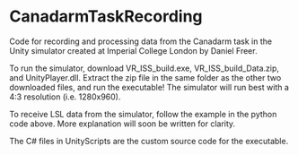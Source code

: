 # CanadarmTaskRecording

Code for recording and processing data from the Canadarm task in the Unity simulator created at Imperial College London by Daniel Freer.

To run the simulator, download VR_ISS_build.exe, VR_ISS_build_Data.zip, and UnityPlayer.dll. Extract the zip file in the same folder as the other two downloaded files, and run the executable! The simulator will run best with a 4:3 resolution (i.e. 1280x960).

To receive LSL data from the simulator, follow the example in the python code above. More explanation will soon be written for clarity.

The C# files in UnityScripts are the custom source code for the executable.
